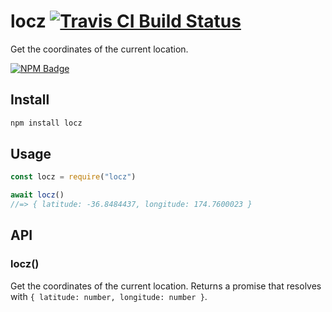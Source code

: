 # locz [![Travis CI Build Status](https://img.shields.io/travis/com/Richienb/locz/master.svg?style=for-the-badge)](https://travis-ci.com/Richienb/locz)

Get the coordinates of the current location.

[![NPM Badge](https://nodei.co/npm/locz.png)](https://npmjs.com/package/locz)

## Install

```sh
npm install locz
```

## Usage

```js
const locz = require("locz")

await locz()
//=> { latitude: -36.8484437, longitude: 174.7600023 }
```

## API

### locz()

Get the coordinates of the current location. Returns a promise that resolves with `{ latitude: number, longitude: number }`.
